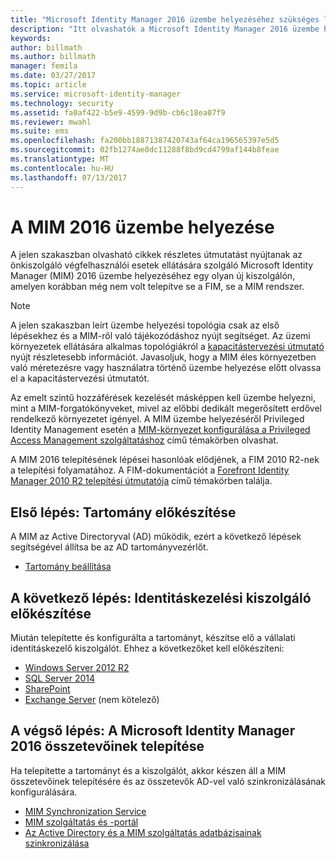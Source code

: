 ```yaml
---
title: "Microsoft Identity Manager 2016 üzembe helyezéséhez szükséges lépések | Microsoft Docs"
description: "Itt olvashatók a Microsoft Identity Manager 2016 üzembe helyezését érintő lépések teljes listája, a környezet előkészítésétől kezdve a portálok konfigurálásáig."
keywords: 
author: billmath
ms.author: billmath
manager: femila
ms.date: 03/27/2017
ms.topic: article
ms.service: microsoft-identity-manager
ms.technology: security
ms.assetid: fa0af422-b5e9-4599-9d9b-cb6c18ea07f9
ms.reviewer: mwahl
ms.suite: ems
ms.openlocfilehash: fa200bb18871387420743af64ca196565397e5d5
ms.sourcegitcommit: 02fb1274ae0dc11288f8bd9cd4799af144b8feae
ms.translationtype: MT
ms.contentlocale: hu-HU
ms.lasthandoff: 07/13/2017
---
```

# <a name="deploy-mim-2016"></a>A MIM 2016 üzembe helyezése
A jelen szakaszban olvasható cikkek részletes útmutatást nyújtanak az önkiszolgáló végfelhasználói esetek ellátására szolgáló Microsoft Identity Manager (MIM) 2016 üzembe helyezéséhez egy olyan új kiszolgálón, amelyen korábban még nem volt telepítve se a FIM, se a MIM rendszer.

> [!NOTE]
> A jelen szakaszban leírt üzembe helyezési topológia csak az első lépésekhez és a MIM-ről való tájékozódáshoz nyújt segítséget.  Az üzemi környezetek ellátására alkalmas topológiákról a [kapacitástervezési útmutató](capacity-planning-guide.md) nyújt részletesebb információt.  Javasoljuk, hogy a MIM éles környezetben való méretezésre vagy használatra történő üzembe helyezése előtt olvassa el a kapacitástervezési útmutatót.

Az emelt szintű hozzáférések kezelését másképpen kell üzembe helyezni, mint a MIM-forgatókönyveket, mivel az előbbi dedikált megerősített erdővel rendelkező környezetet igényel.  A MIM üzembe helyezéséről Privileged Identity Management esetén a [MIM-környezet konfigurálása a Privileged Access Management szolgáltatáshoz](./pam/configuring-mim-environment-for-pam.md) című témakörben olvashat.

A MIM 2016 telepítésének lépései hasonlóak elődjének, a FIM 2010 R2-nek a telepítési folyamatához. A FIM-dokumentációt a [Forefront Identity Manager 2010 R2 telepítési útmutatója](https://technet.microsoft.com/library/jj134310) című témakörben találja.

## <a name="first-prepare-a-domain"></a>Első lépés: Tartomány előkészítése
A MIM az Active Directoryval (AD) működik, ezért a következő lépések segítségével állítsa be az AD tartományvezérlőt.
- [Tartomány beállítása](preparing-domain.md)

## <a name="next-prepare-an-identity-management-server"></a>A következő lépés: Identitáskezelési kiszolgáló előkészítése
Miután telepítette és konfigurálta a tartományt, készítse elő a vállalati identitáskezelő kiszolgálót. Ehhez a következőket kell előkészíteni:
- [Windows Server 2012 R2](prepare-server-ws2012r2.md)
- [SQL Server 2014](prepare-server-sql2014.md)
- [SharePoint](prepare-server-sharepoint.md)
- [Exchange Server](prepare-server-exchange.md) (nem kötelező)

## <a name="finally-install-microsoft-identity-manager-2016-components"></a>A végső lépés: A Microsoft Identity Manager 2016 összetevőinek telepítése
Ha telepítette a tartományt és a kiszolgálót, akkor készen áll a MIM összetevőinek telepítésére és az összetevők AD-vel való szinkronizálásának konfigurálására.
- [MIM Synchronization Service](install-mim-sync.md)
- [MIM szolgáltatás és -portál](install-mim-service-portal.md)
- [Az Active Directory és a MIM szolgáltatás adatbázisainak szinkronizálása](install-mim-sync-ad-service.md)
